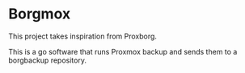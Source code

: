 # Borgmox

This project takes inspiration from Proxborg.

This is a go software that runs Proxmox backup and sends them to a borgbackup repository.
